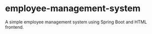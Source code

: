 # employee-management-system
A simple employee management system using Spring Boot and HTML frontend.
